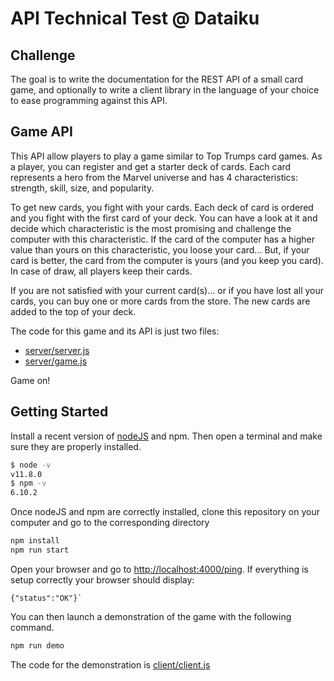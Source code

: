 # API Technical Test @ Dataiku

## Challenge

The goal is to write the documentation for the REST API of a small card game, and optionally to write a client library in the language of your choice to ease programming against this API.

## Game API

This API allow players to play a game similar to Top Trumps card games. As a player, you can register and get a starter deck of cards.
Each card represents a hero from the Marvel universe and has 4 characteristics: strength, skill, size, and popularity.

To get new cards, you fight with your cards. Each deck of card is ordered and you fight with the first card of your deck. You can have a look at
it and decide which characteristic is the most promising and challenge the computer with this characteristic. If the card of the computer has a higher
value than yours on this characteristic, you loose your card... But, if your card is better, the card from the computer is yours (and you keep you card).
In case of draw, all players keep their cards.

If you are not satisfied with your current card(s)... or if you have lost all your cards, you can buy one or more cards from the store. The new cards are added to the top of your deck.

The code for this game and its API is just two files: 
  - [server/server.js](https://github.com/dataiku/api-challenge/tree/master/server/server.js)
  - [server/game.js](https://github.com/dataiku/api-challenge/tree/master/server/game.js)

Game on!

## Getting Started
Install a recent version of [nodeJS](https://nodejs.org/en/download/) and npm. Then open a terminal and make sure they are properly installed.
```sh
$ node -v
v11.8.0
$ npm -v
6.10.2
```

Once nodeJS and npm are correctly installed, clone this repository on your computer and go to the corresponding directory
```sh
npm install
npm run start
```

Open your browser and go to [http://localhost:4000/ping](http://localhost:4000/ping). If everything is setup correctly your browser should display:
```
{"status":"OK"}`
```

You can then launch a demonstration of the game with the following command.
```sh
npm run demo
```
The code for the demonstration is [client/client.js](https://github.com/dataiku/api-challenge/tree/master/client/client.js)
